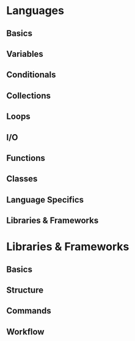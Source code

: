# Languages

## Basics
## Variables
## Conditionals
## Collections
## Loops
## I/O
## Functions
## Classes
## Language Specifics
## Libraries & Frameworks

# Libraries & Frameworks

## Basics
## Structure
## Commands
## Workflow